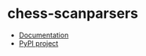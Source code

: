 # chess-scanparsers

- [Documentation](https://chesscomputing.github.io/chess-scanparsers)
- [PyPI project](https://pypi.org/project/chess-scanparsers/)